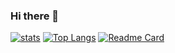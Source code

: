 ### Hi there 👋

[![stats](https://github-readme-stats.vercel.app/api?username=chrleal&count_private=true&show_icons=true&theme=dark)](https://github.com/chrleal)
[![Top Langs](https://github-readme-stats.vercel.app/api/top-langs/?username=chrleal&theme=dark&layout=compact)](https://github.com/chrleal)
[![Readme Card](https://github-readme-stats.vercel.app/api/pin/?username=chrleal&theme=dark&repo=Library&show_owner)](https://github.com/chrleal)
